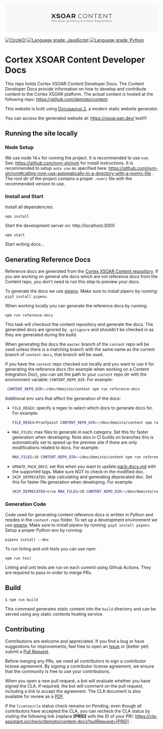 ![Content logo](https://raw.githubusercontent.com/demisto/content/813c5e98d9ebace80d3f4e0ff88734cac6d5b5d5/xsoar_content_logo.png)

[![CircleCI](https://circleci.com/gh/demisto/content-docs.svg?style=svg)](https://circleci.com/gh/demisto/content-docs)
[![Language grade: JavaScript](https://img.shields.io/lgtm/grade/javascript/g/demisto/content-docs.svg?logo=lgtm&logoWidth=18)](https://lgtm.com/projects/g/demisto/content-docs/context:javascript) 
[![Language grade: Python](https://img.shields.io/lgtm/grade/python/g/demisto/content-docs.svg?logo=lgtm&logoWidth=18)](https://lgtm.com/projects/g/demisto/content-docs/context:python)

# Cortex XSOAR Content Developer Docs
This repo holds Cortex XSOAR Content Developer Docs. The Content Developer Docs provide information on how to develop and contribute content to the Cortex XSOAR platform. The actual content is hosted at the following repo: https://github.com/demisto/content. 

This website is built using [Docusaurus 2](https://v2.docusaurus.io/), a modern static website generator.

You can access the generated website at: https://xsoar.pan.dev/ 
test!!!
## Running the site locally
### Node Setup
We use node 14.x for running the project. It is recommended to use `nvm`. See: https://github.com/nvm-sh/nvm for install instructions. It is recommended to setup `auto use` as specified here: https://github.com/nvm-sh/nvm#calling-nvm-use-automatically-in-a-directory-with-a-nvmrc-file . The root dir of the project contains a proper `.nvmrc` file with the recommended version to use.

### Install and Start
Install all dependencies:
```
npm install
```
Start the development server on: http://localhost:3000
```
npm start
```
Start writing docs...

## Generating Reference Docs
Reference docs are generated from the [Cortex XSOAR Content repository](https://github.com/demisto/content). If you are working on general site docs which are not reference docs from the Content repo, you don't need to run this step to preview your docs.

To generate the docs we use [pipenv](https://github.com/pypa/pipenv). Make sure to install pipenv by running: `pip3 install pipenv`.

When working locally you can generate the reference docs by running:
```
npm run reference-docs
```
This task will checkout the content repository and generate the docs. The generated docs are ignored by `.gitignore` and shouldn't be checked in as they are generated during the build.

When generating the docs the `master` branch of the `content` repo will be used unless there is a matching branch with the same name as the current branch of `content-docs`, that branch will be used. 

If you have the `content` repo checked out locally and you want to use it for generating the reference docs (for example when working on a Content Integration Doc), you can set the path to your `content` repo dir with the environment variable: `CONTENT_REPO_DIR`. For example:
```bash
 CONTENT_REPO_DIR=~/dev/demisto/content npm run reference-docs
```
Additional env vars that affect the generation of the docs:
* `FILE_REGEX`: specify a regex to select which docs to generate docs for. For example: 
  ```bash
  FILE_REGEX=Proofpoint CONTENT_REPO_DIR=~/dev/demisto/content npm run reference-docs
  ```
* `MAX_FILES`: max files to generate in each category. Set this for faster generation when developing. Note also in CI builds on branches this is automatically set to speed up the preview site if there are only modifications related to docs. For example:
  ```bash
  MAX_FILES=10 CONTENT_REPO_DIR=~/dev/demisto/content npm run reference-docs
  ```
* `UPDATE_PACK_DOCS`: set this when you want to update [pack-docs.md](docs/documentation/pack-docs.md) with the supported tags. Make sure NOT to check-in the modified doc.
* `SKIP_DEPRECATED`: skip calculating and generating deprecated doc. Set this for faster file generation when developing. For example:
  ```bash
  SKIP_DEPRECATED=true MAX_FILES=10 CONTENT_REPO_DIR=~/dev/demisto/content npm run reference-docs
  ```

### Generation Code
Code used for generating content reference docs is written in Python and resides in the `content-repo` folder. To set up a development environment we use [pipenv](https://github.com/pypa/pipenv). Make sure to install pipenv by running: `pip3 install pipenv`. Setup a proper Python env by running:
```
pipenv install --dev
```
To run linting and unit tests you can use npm:
```
npm run test
```
Linting and unit tests are run on each commit using Github Actions. They are required to pass in-order to merge PRs.

## Build

```
$ npm run build
```

This command generates static content into the `build` directory and can be served using any static contents hosting service.

## Contributing
Contributions are welcome and appreciated. If you find a bug or have suggestions for improvements, feel free to open an [Issue](https://github.com/demisto/content-docs/issues) or (better yet) submit a [Pull Request](https://github.com/demisto/content-docs/pulls). 

Before merging any PRs, we need all contributors to sign a contributor license agreement. By signing a contributor license agreement, we ensure that the community is free to use your contributions.

When you open a new pull request, a bot will evaluate whether you have signed the CLA. If required, the bot will comment on the pull request, including a link to accept the agreement. The CLA document is also available for review as a [PDF](https://github.com/demisto/content/blob/master/docs/cla.pdf).

If the `license/cla` status check remains on *Pending*, even though all contributors have accepted the CLA, you can recheck the CLA status by visiting the following link (replace **[PRID]** with the ID of your PR): https://cla-assistant.io/check/demisto/content-docs?pullRequest=[PRID] .
